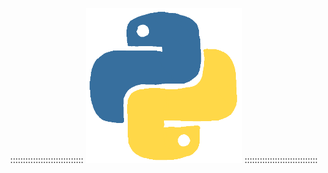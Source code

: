 <p align="center">
  :::::::::::::::::::::::::::::
  <img src="https://github.com/raturi7/Images/blob/1ea3f2334a91c6e0bab20eb0ed62624124303ad4/python.gif" width="250" alt="python">
  :::::::::::::::::::::::::::::
</p>
